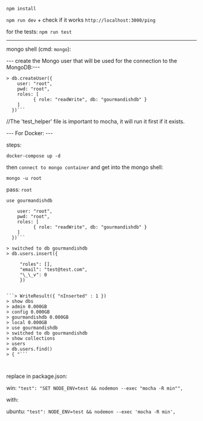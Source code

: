 `npm install`

`npm run dev` + check if it works `http://localhost:3000/ping`

for the tests: `npm run test`

---

mongo shell (cmd: `mongo`):

--- create the Mongo user that will be used for the connection to the MongoDB:---

````> use gourmandishdb
> db.createUser({
    user: "root",
    pwd: "root",
    roles: [
          { role: "readWrite", db: "gourmandishdb" }
    ]
  })```
````

//The 'test_helper' file is important to mocha, it will run it first if it exists.

--- For Docker: ---

steps:

`docker-compose up -d`

then `connect to mongo container` and get into the mongo shell:

`mongo -u root`

pass: `root`

`use gourmandishdb`

````> db.createUser({
    user: "root",
    pwd: "root",
    roles: [
          { role: "readWrite", db: "gourmandishdb" }
    ]
  })```
````

````> use gourmandishdb
> switched to db gourmandishdb
> db.users.insert({

     "roles": [],
     "email": "test@test.com",
     "\_\_v": 0
     })


```> WriteResult({ "nInserted" : 1 })
> show dbs
> admin 0.000GB
> config 0.000GB
> gourmandishdb 0.000GB
> local 0.000GB
> use gourmandishdb
> switched to db gourmandishdb
> show collections
> users
> db.users.find()
> { "```



````

replace in package.json:

win: `"test": "SET NODE_ENV=test && nodemon --exec "mocha -R min"",`

with:

ubuntu: `"test": NODE_ENV=test && nodemon --exec 'mocha -R min',`
